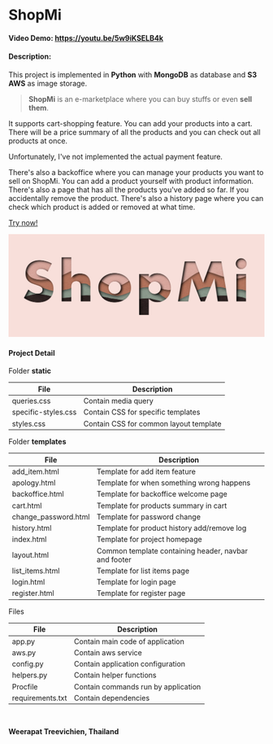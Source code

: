 # ShopMi

#### Video Demo: https://youtu.be/5w9iKSELB4k

#### Description:

This project is implemented in **Python** with **MongoDB** as database and **S3 AWS** as image storage.

> **ShopMi** is an e-marketplace where you can buy stuffs or even **sell them**.

It supports cart-shopping feature. You can add your products into a cart. There will be a price summary of all the products and you can check out all products at once.

Unfortunately, I've not implemented the actual payment feature.

There's also a backoffice where you can manage your products you want to sell on ShopMi.
You can add a product yourself with product information. There's also a page that has all the products you've added so far.
If you accidentally remove the product. There's also a history page where you can check which product is added or removed at what time.

[Try now!](https://shopmi.herokuapp.com/)
<br>

![ShopMi logo](./static/shopmi.PNG)

#### Project Detail

Folder **static**

| File                | Description                            |
| ------------------- | -------------------------------------- |
| queries.css         | Contain media query                    |
| specific-styles.css | Contain CSS for specific templates     |
| styles.css          | Contain CSS for common layout template |

Folder **templates**

| File                 | Description                                          |
| -------------------- | ---------------------------------------------------- |
| add_item.html        | Template for add item feature                        |
| apology.html         | Template for when something wrong happens            |
| backoffice.html      | Template for backoffice welcome page                 |
| cart.html            | Template for products summary in cart                |
| change_password.html | Template for password change                         |
| history.html         | Template for product history add/remove log          |
| index.html           | Template for project homepage                        |
| layout.html          | Common template containing header, navbar and footer |
| list_items.html      | Template for list items page                         |
| login.html           | Template for login page                              |
| register.html        | Template for register page                           |

Files

| File             | Description                         |
| ---------------- | ----------------------------------- |
| app.py           | Contain main code of application    |
| aws.py           | Contain aws service                 |
| config.py        | Contain application configuration   |
| helpers.py       | Contain helper functions            |
| Procfile         | Contain commands run by application |
| requirements.txt | Contain dependencies                |

<br>

**Weerapat Treevichien, Thailand**
